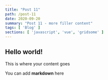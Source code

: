 ```yaml
---
title: "Post 11"
path: /post-11
date: 2020-09-20
summary: "Post 11 - more filler content"
tags: [ 'Blog' ]
sections: [ 'javascript', 'vue', 'gridsome' ]
---
```


## Hello world!

This is where your content goes

You can add **markdown** here

